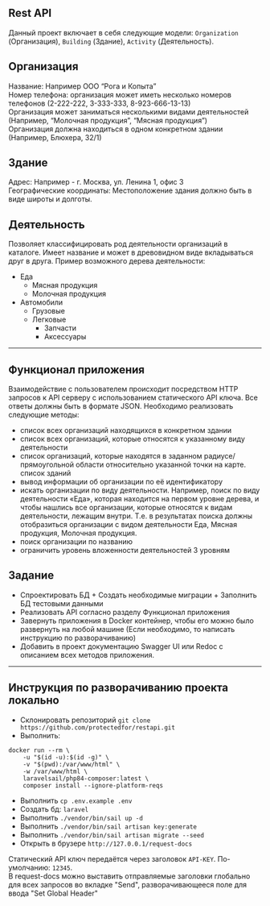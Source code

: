 ## Rest API

Данный проект включает в себя следующие модели: `Organization` (Организация), `Building` (Здание), `Activity` (Деятельность). <br>

## Организация
Название: Например ООО “Рога и Копыта” <br>
Номер телефона: организация может иметь несколько номеров телефонов (2-222-222, 3-333-333, 8-923-666-13-13) <br>
Организация может заниматься несколькими видами деятельностей (Например, “Молочная продукция”, “Мясная продукция”) <br>
Организация должна находиться в одном конкретном здании (Например, Блюхера, 32/1)

## Здание
Адрес: Например - г. Москва, ул. Ленина 1, офис 3 <br>
Географические координаты: Местоположение здания должно быть в виде широты и долготы.

## Деятельность

Позволяет классифицировать род деятельности организаций в каталоге. Имеет название и может в древовидном виде вкладываться друг в друга. Пример возможного дерева деятельности:
- Еда
    - Мясная продукция
    - Молочная продукция
- Автомобили
    - Грузовые
    - Легковые
      - Запчасти
      - Аксессуары

<hr>

## Функционал приложения
Взаимодействие с пользователем происходит посредством HTTP запросов к API серверу с использованием статического API ключа. Все ответы должны быть в формате JSON. Необходимо реализовать следующие методы:
- список всех организаций находящихся в конкретном здании
- список всех организаций, которые относятся к указанному виду деятельности
- список организаций, которые находятся в заданном радиусе/прямоугольной области относительно указанной точки на карте. список зданий
- вывод информации об организации по её идентификатору
- искать организации по виду деятельности. Например, поиск по виду деятельности «Еда», которая находится на первом уровне дерева, и чтобы нашлись все организации, которые относятся к видам деятельности, лежащим внутри. Т.е. в результатах поиска должны отобразиться организации с видом деятельности Еда, Мясная продукция, Молочная продукция.
- поиск организации по названию
- ограничить уровень вложенности деятельностей 3 уровням

## Задание
- Спроектировать БД + Создать необходимые миграции + Заполнить БД тестовыми данными
- Реализовать API согласно разделу Функционал приложения
- Завернуть приложения в Docker контейнер, чтобы его можно было развернуть на любой машине (Если необходимо, то написать инструкцию по разворачиванию)
- Добавить в проект документацию Swagger UI или Redoc с описанием всех методов приложения.

<hr>

## Инструкция по разворачиванию проекта локально
- Склонировать репозиторий `git clone https://github.com/protectedfor/restapi.git`
- Выполнить:
```
docker run --rm \
    -u "$(id -u):$(id -g)" \
    -v "$(pwd):/var/www/html" \
    -w /var/www/html \
    laravelsail/php84-composer:latest \
    composer install --ignore-platform-reqs
```
- Выполнить `cp .env.example .env`
- Создать бд: `laravel`
- Выполнить `./vendor/bin/sail up -d`
- Выполнить `./vendor/bin/sail artisan key:generate`
- Выполнить `./vendor/bin/sail artisan migrate --seed`
- Открыть в брузере `http://127.0.0.1/request-docs`

Статический API ключ передаётся через заголовок `API-KEY`. По-умолчанию: `12345`. <br>
В request-docs можно выставить отправляемые заголовки глобально для всех запросов во вкладке "Send", разворачивающееся поле для ввода "Set Global Header"
